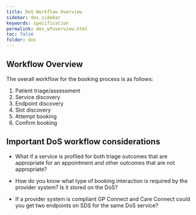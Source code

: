 ```yaml
---
title: DoS Workflow Overview
sidebar: dos_sidebar
keywords: specification
permalink: dos_wfoverview.html
toc: false
folder: dos
---
```


## Workflow Overview

The overall workflow for the booking process is as follows:

1. Patient triage/assessment
2. Service discovery
3. Endpoint discovery
4. Slot discovery
5. Attempt booking
6. Confirm booking



## Important DoS workflow considerations

* What if a service is profiled for both triage outcomes that are appropriate for an appointment and other outcomes that are not appropriate?

* How do you know what type of booking interaction is required by the provider system? Is it stored on the DoS?

* If a provider system is compliant  GP Connect and Care Connect could you get two endpoints on SDS for the same DoS service?
